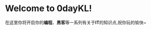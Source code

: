 # Welcome to 0dayKL!

在这里你将开启你的**编程**、**黑客**等一系列有关于**IT**的知识点,祝你玩的愉快~
<!-- ![while](./images/diaoyu.jpg) -->
